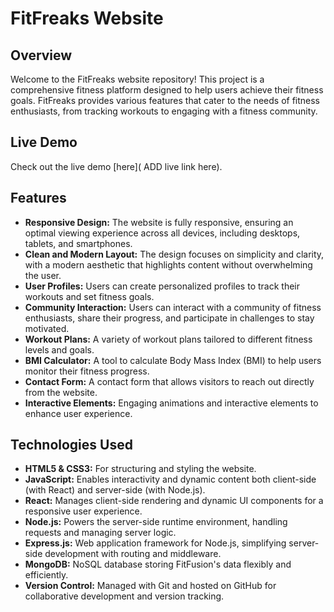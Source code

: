 # FitFreaks Website

## Overview

Welcome to the FitFreaks website repository! This project is a comprehensive fitness platform designed to help users achieve their fitness goals. FitFreaks provides various features that cater to the needs of fitness enthusiasts, from tracking workouts to engaging with a fitness community.

## Live Demo

Check out the live demo [here]( ADD live link here).

## Features

- **Responsive Design:** The website is fully responsive, ensuring an optimal viewing experience across all devices, including desktops, tablets, and smartphones.
- **Clean and Modern Layout:** The design focuses on simplicity and clarity, with a modern aesthetic that highlights content without overwhelming the user.
- **User Profiles:** Users can create personalized profiles to track their workouts and set fitness goals.
- **Community Interaction:** Users can interact with a community of fitness enthusiasts, share their progress, and participate in challenges to stay motivated.
- **Workout Plans:** A variety of workout plans tailored to different fitness levels and goals.
- **BMI Calculator:** A tool to calculate Body Mass Index (BMI) to help users monitor their fitness progress.
- **Contact Form:** A contact form that allows visitors to reach out directly from the website.
- **Interactive Elements:** Engaging animations and interactive elements to enhance user experience.

## Technologies Used

- **HTML5 & CSS3:** For structuring and styling the website.
- **JavaScript:** Enables interactivity and dynamic content both client-side (with React) and server-side (with Node.js).
- **React:** Manages client-side rendering and dynamic UI components for a responsive user experience.
- **Node.js:** Powers the server-side runtime environment, handling requests and managing server logic.
- **Express.js:** Web application framework for Node.js, simplifying server-side development with routing and middleware.
- **MongoDB:** NoSQL database storing FitFusion's data flexibly and efficiently.
- **Version Control:** Managed with Git and hosted on GitHub for collaborative development and version tracking.

<!--
## Demo

Here is the desktop demo:

![FitFreaks Desktop Demo](./website-demo-image/desktop.png "Desktop Demo")

Here is the mobile demo:

![FitFreaks Mobile Demo](./website-demo-image/mobile.png "Mobile Demo")
-->
